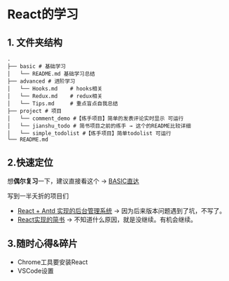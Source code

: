 # React的学习

## 1. 文件夹结构

```ba
.
├── basic # 基础学习 
│   └── README.md 基础学习总结
├── advanced # 进阶学习
│   └── Hooks.md    # hooks相关
│   └── Redux.md    # redux相关 
│   └── Tips.md     # 重点盲点自我总结
├── project # 项目
│   └── comment_demo #【练手项目】简单的发表评论实时显示 可运行
│   └── jianshu_todo # 简书项目之前的练手 → 这个的README比较详细
│   └── simple_todolist #【练手项目】简单todolist 可运行
└── README.md
```

## 2.快速定位

想**偶尔复习**一下，建议直接看这个 → [BASIC直达](https://github.com/chihokyo/learn-frontend/tree/master/react/basic)

写到一半夭折的项目们

- [React + Antd 实现的后台管理系统](https://github.com/chihokyo/react-admin) → 因为后来版本问题遇到了坑，不写了。
- [React实现的简书](https://github.com/chihokyo/react-myjian) → 不知道什么原因，就是没继续。有机会继续。

## 3.随时心得&碎片

- Chrome工具要安装React
- VSCode设置
